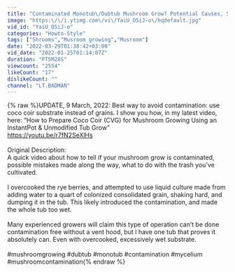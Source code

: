 ```yaml
---
title: "Contaminated Monotub\/Dubtub Mushroom Grow? Potential Causes, Solutions, Disposal Ideas, and Rambles"
image: "https:\/\/i.ytimg.com\/vi\/YaiU_OSiJ-o\/hqdefault.jpg"
vid_id: "YaiU_OSiJ-o"
categories: "Howto-Style"
tags: ["Shrooms","Musroom growing","Musroom"]
date: "2022-03-29T01:38:42+03:00"
vid_date: "2022-01-25T01:14:07Z"
duration: "PT5M28S"
viewcount: "2554"
likeCount: "17"
dislikeCount: ""
channel: "LT.BADMAN"
---
```

{% raw %}UPDATE, 9 March, 2022: Best way to avoid contamination: use coco coir substrate instead of grains. I show you how, in my latest video, here: “How to Prepare Coco Coir (CVG) for Mushroom Growing Using an InstantPot &amp; Unmodified Tub Grow”<br /><a rel="nofollow" target="blank" href="https://youtu.be/r7fN2SeXlHs">https://youtu.be/r7fN2SeXlHs</a><br /><br />Original Description: <br />A quick video about how to tell if your mushroom grow is contaminated, possible mistakes made along the way, what to do with the trash you’ve cultivated. <br /><br />I overcooked the rye berries, and attempted to use liquid culture made from adding water to a quart of colonized consolidated grain, shaking hard, and dumping it in the tub. This likely introduced the contamination, and made the whole tub too wet. <br /><br />Many experienced growers will claim this type of operation can’t be done contamination free without a vent hood, but I have one tub that proves it absolutely can. Even with overcooked, excessively wet substrate. <br /><br />#mushroomgrowing #dubtub #monotub #contamination #mycelium #mushroomcontamination{% endraw %}
